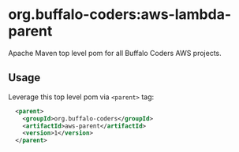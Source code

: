 # org.buffalo-coders:aws-lambda-parent

Apache Maven top level pom for all Buffalo Coders AWS projects.

## Usage

Leverage this top level pom via `<parent>` tag:

```xml
  <parent>
    <groupId>org.buffalo-coders</groupId>
    <artifactId>aws-parent</artifactId>
    <version>1</version>
  </parent>
```
